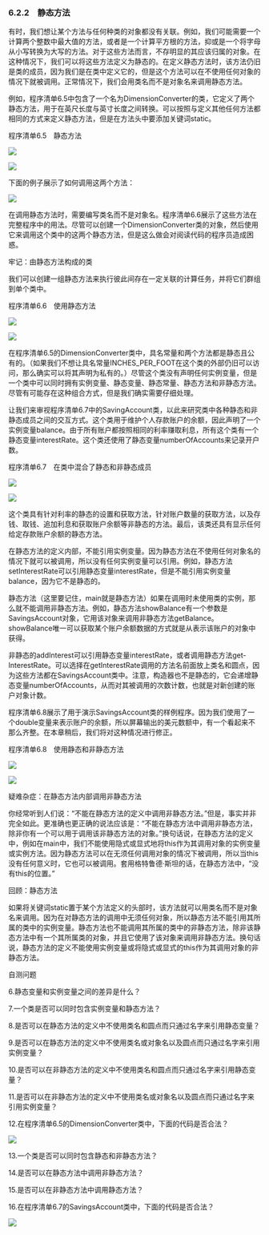    

### 6.2.2　静态方法

有时，我们想让某个方法与任何种类的对象都没有关联。例如，我们可能需要一个计算两个整数中最大值的方法，或者是一个计算平方根的方法，抑或是一个将字母从小写转换为大写的方法。对于这些方法而言，不存明显的其应该归属的对象。在这种情况下，我们可以将这些方法定义为静态的。在定义静态方法时，该方法仍旧是类的成员，因为我们是在类中定义它的，但是这个方法可以在不使用任何对象的情况下就被调用。正常情况下，我们会用类名而不是对象名来调用静态方法。

例如，程序清单6.5中包含了一个名为DimensionConverter的类，它定义了两个静态方法，用于在英尺长度与英寸长度之间转换。可以按照与定义其他任何方法都相同的方式来定义静态方法，但是在方法头中要添加关键词static。

程序清单6.5　静态方法

![](0-Assets/Epubook/程序员编程语言经典合集（计算机科学丛书5册套装），javapython编程语言含经典教材龙书《编译原理》%20(Bruce%20Eckel%20%20Alfred%20V.%20Aho%20%20Monica%20S.%20Lam%20etc.)%20(Z-Library)/images/image10348.jpeg)

![](0-Assets/Epubook/程序员编程语言经典合集（计算机科学丛书5册套装），javapython编程语言含经典教材龙书《编译原理》%20(Bruce%20Eckel%20%20Alfred%20V.%20Aho%20%20Monica%20S.%20Lam%20etc.)%20(Z-Library)/images/image10349.jpeg)

下面的例子展示了如何调用这两个方法：

![](0-Assets/Epubook/程序员编程语言经典合集（计算机科学丛书5册套装），javapython编程语言含经典教材龙书《编译原理》%20(Bruce%20Eckel%20%20Alfred%20V.%20Aho%20%20Monica%20S.%20Lam%20etc.)%20(Z-Library)/images/image10350.jpeg)

在调用静态方法时，需要编写类名而不是对象名。程序清单6.6展示了这些方法在完整程序中的用法。尽管可以创建一个DimensionConverter类的对象，然后使用它来调用这个类中的这两个静态方法，但是这么做会对阅读代码的程序员造成困惑。

牢记：由静态方法构成的类

我们可以创建一组静态方法来执行彼此间存在一定关联的计算任务，并将它们群组到单个类中。

程序清单6.6　使用静态方法

![](0-Assets/Epubook/程序员编程语言经典合集（计算机科学丛书5册套装），javapython编程语言含经典教材龙书《编译原理》%20(Bruce%20Eckel%20%20Alfred%20V.%20Aho%20%20Monica%20S.%20Lam%20etc.)%20(Z-Library)/images/image10351.jpeg)

![](0-Assets/Epubook/程序员编程语言经典合集（计算机科学丛书5册套装），javapython编程语言含经典教材龙书《编译原理》%20(Bruce%20Eckel%20%20Alfred%20V.%20Aho%20%20Monica%20S.%20Lam%20etc.)%20(Z-Library)/images/image10352.jpeg)

在程序清单6.5的DimensionConverter类中，具名常量和两个方法都是静态且公有的。（如果我们不想让具名常量INCHES_PER_FOOT在这个类的外部仍旧可以访问，那么确实可以将其声明为私有的。）尽管这个类没有声明任何实例变量，但是一个类中可以同时拥有实例变量、静态变量、静态常量、静态方法和非静态方法。尽管有可能存在这种组合方式，但是我们确实需要仔细处理。

让我们来审视程序清单6.7中的SavingAccount类，以此来研究类中各种静态和非静态成员之间的交互方式。这个类用于维护个人存款账户的余额，因此声明了一个实例变量balance。由于所有账户都按照相同的利率赚取利息，所有这个类有一个静态变量interestRate。这个类还使用了静态变量numberOfAccounts来记录开户数。

程序清单6.7　在类中混合了静态和非静态成员

![](0-Assets/Epubook/程序员编程语言经典合集（计算机科学丛书5册套装），javapython编程语言含经典教材龙书《编译原理》%20(Bruce%20Eckel%20%20Alfred%20V.%20Aho%20%20Monica%20S.%20Lam%20etc.)%20(Z-Library)/images/image10353.jpeg)

![](0-Assets/Epubook/程序员编程语言经典合集（计算机科学丛书5册套装），javapython编程语言含经典教材龙书《编译原理》%20(Bruce%20Eckel%20%20Alfred%20V.%20Aho%20%20Monica%20S.%20Lam%20etc.)%20(Z-Library)/images/image10354.jpeg)

这个类具有针对利率的静态的设置和获取方法，针对账户数量的获取方法，以及存钱、取钱、追加利息和获取账户余额等非静态的方法。最后，该类还具有显示任何给定存款账户余额的静态方法。

在静态方法的定义内部，不能引用实例变量。因为静态方法在不使用任何对象名的情况下就可以被调用，所以没有任何实例变量可以引用。例如，静态方法setInterestRate可以引用静态变量interestRate，但是不能引用实例变量balance，因为它不是静态的。

静态方法（这里要记住，main就是静态方法）如果在调用时未使用类的实例，那么就不能调用非静态方法。例如，静态方法showBalance有一个参数是SavingsAccount对象，它用该对象来调用非静态方法getBalance。showBalance唯一可以获取某个账户余额数据的方式就是从表示该账户的对象中获得。

非静态的addInterest可以引用静态变量interestRate，或者调用静态方法get-InterestRate。可以选择在getInterestRate调用的方法名前面放上类名和圆点，因为这些方法都在SavingsAccount类中。注意，构造器也不是静态的，它会递增静态变量numberOfAccounts，从而对其被调用的次数计数，也就是对新创建的账户对象计数。

程序清单6.8展示了用于演示SavingsAccount类的样例程序。因为我们使用了一个double变量来表示账户的余额，所以屏幕输出的美元数额中，有一个看起来不那么齐整。在本章稍后，我们将对这种情况进行修正。

程序清单6.8　使用静态和非静态方法

![](0-Assets/Epubook/程序员编程语言经典合集（计算机科学丛书5册套装），javapython编程语言含经典教材龙书《编译原理》%20(Bruce%20Eckel%20%20Alfred%20V.%20Aho%20%20Monica%20S.%20Lam%20etc.)%20(Z-Library)/images/image10355.jpeg)

![](0-Assets/Epubook/程序员编程语言经典合集（计算机科学丛书5册套装），javapython编程语言含经典教材龙书《编译原理》%20(Bruce%20Eckel%20%20Alfred%20V.%20Aho%20%20Monica%20S.%20Lam%20etc.)%20(Z-Library)/images/image10356.jpeg)

疑难杂症：在静态方法内部调用非静态方法

你经常听到人们说：“不能在静态方法的定义中调用非静态方法。”但是，事实并非完全如此。更准确也更正确的说法应该是：“不能在静态方法中调用非静态方法，除非你有一个可以用于调用该非静态方法的对象。”换句话说，在静态方法的定义中，例如在main中，我们不能使用隐式或显式地将this作为其调用对象的实例变量或实例方法。因为静态方法可以在无须任何调用对象的情况下被调用，所以当this没有任何意义时，它也可以被调用。套用格特鲁德·斯坦的话，在静态方法中，“没有this的位置。”

回顾：静态方法

如果将关键词static置于某个方法定义的头部时，该方法就可以用类名而不是对象名来调用。因为在对静态方法的调用中无须任何对象，所以静态方法不能引用其所属的类中的实例变量。静态方法也不能调用其所属的类中的非静态方法，除非该静态方法中有一个其所属类的对象，并且它使用了该对象来调用非静态方法。换句话说，静态方法的定义不能使用实例变量或将隐式或显式的this作为其调用对象的非静态方法。

自测问题

6.静态变量和实例变量之间的差异是什么？

7.一个类是否可以同时包含实例变量和静态方法？

8.是否可以在静态方法的定义中不使用类名和圆点而只通过名字来引用静态变量？

9.是否可以在静态方法的定义中不使用类名或对象名以及圆点而只通过名字来引用实例变量？

10.是否可以在非静态方法的定义中不使用类名和圆点而只通过名字来引用静态变量？

11.是否可以在非静态方法的定义中不使用类名或对象名以及圆点而只通过名字来引用实例变量？

12.在程序清单6.5的DimensionConverter类中，下面的代码是否合法？

![](0-Assets/Epubook/程序员编程语言经典合集（计算机科学丛书5册套装），javapython编程语言含经典教材龙书《编译原理》%20(Bruce%20Eckel%20%20Alfred%20V.%20Aho%20%20Monica%20S.%20Lam%20etc.)%20(Z-Library)/images/image10357.jpeg)

13.一个类是否可以同时包含静态和非静态方法？

14.是否可以在静态方法中调用非静态方法？

15.是否可以在非静态方法中调用静态方法？

16.在程序清单6.7的SavingsAccount类中，下面的代码是否合法？

![](../Images/image10358.gif)